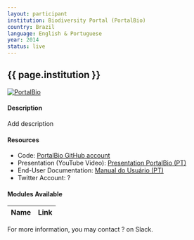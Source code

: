 ```yaml
---
layout: participant
institution: Biodiversity Portal (PortalBio)
country: Brazil
language: English & Portuguese
year: 2014
status: live
---
```


## {{ page.institution }}

[![PortalBio](../assets/img/participants/portalbio.png)](https://portaldabiodiversidade.icmbio.gov.br/portal/)

#### Description 
Add description

#### Resources

- Code: [PortalBio GitHub account]()
- Presentation (YouTube Video): [Presentation PortalBio (PT)](https://www.youtube.com/embed/cEHqgXcvTdE?rel=0&autoplay=1)
- End-User Documentation: [Manual do Usuário (PT)](https://portaldabiodiversidade.icmbio.gov.br/portal/portal/manualPdf)
- Twitter Account: ?

#### Modules Available 

| Name              | Link                                                                       | 
| ------------------|----------------------------------------------------------------------------|



For more information, you may contact ? on Slack.
